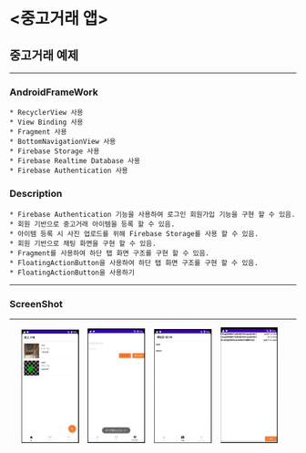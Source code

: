 # <중고거래 앱>
  
## 중고거래 예제

-----

### AndroidFrameWork
    * RecyclerView 사용
    * View Binding 사용
    * Fragment 사용
    * BottomNavigationView 사용
    * Firebase Storage 사용
    * Firebase Realtime Database 사용
    * Firebase Authentication 사용

### Description
    * Firebase Authentication 기능을 사용하여 로그인 회원가입 기능을 구현 할 수 있음.
    * 회원 기반으로 중고거래 아이템을 등록 할 수 있음.
    * 아이템 등록 시 사진 업로드를 위해 Firebase Storage를 사용 할 수 있음.
    * 회원 기반으로 채팅 화면을 구현 할 수 있음.
    * Fragment를 사용하여 하단 탭 화면 구조를 구현 할 수 있음.
    * FloatingActionButton을 사용하여 하단 탭 화면 구조를 구현 할 수 있음.
    * FloatingActionButton을 사용하기


  ---
  
### ScreenShot
---

<p align="center">
  <img src="../../android_Thirty_Project/images/TradingActivity_Home.PNG" width="20%" alt="1.png">&nbsp;&nbsp;&nbsp;
  <img src="../../android_Thirty_Project/images/TradingActivity_Login.PNG" width="20%" alt="1.png">&nbsp;&nbsp;&nbsp;
  <img src="../../android_Thirty_Project/images/TradingActivity_ChatRoomList.PNG" width="20%" alt="1.png">&nbsp;&nbsp;&nbsp;
    <img src="../../android_Thirty_Project/images/TradingActivity_ChatRoom.PNG" width="20%" alt="1.png">&nbsp;&nbsp;&nbsp;
</p>
